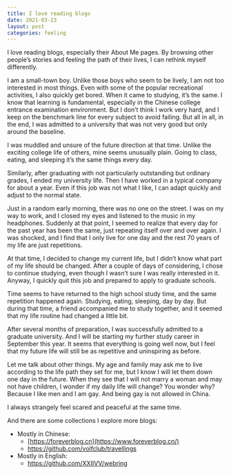 ```yaml
---
title: I love reading blogs
date: 2021-03-23
layout: post
categories: feeling
---
```

I love reading blogs, especially their About Me pages. By browsing other people&#8217;s stories and feeling the path of their lives, I can rethink myself differently.

I am a small-town boy. Unlike those boys who seem to be lively, I am not too interested in most things. Even with some of the popular recreational activities, I also quickly get bored. When it came to studying, it&#8217;s the same. I know that learning is fundamental, especially in the Chinese college entrance examination environment. But I don’t think I work very hard, and I keep on the benchmark line for every subject to avoid failing. But all in all, in the end, I was admitted to a university that was not very good but only around the baseline.

I was muddled and unsure of the future direction at that time. Unlike the exciting college life of others, mine seems unusually plain. Going to class, eating, and sleeping it&#8217;s the same things every day.

Similarly, after graduating with not particularly outstanding but ordinary grades, I ended my university life. Then I have worked in a typical company for about a year. Even if this job was not what I like, I can adapt quickly and adjust to the normal state.

Just in a random early morning, there was no one on the street. I was on my way to work, and I closed my eyes and listened to the music in my headphones. Suddenly at that point, I seemed to realize that every day for the past year has been the same, just repeating itself over and over again. I was shocked, and I find that I only live for one day and the rest 70 years of my life are just repetitions.

At that time, I decided to change my current life, but I didn&#8217;t know what part of my life should be changed. After a couple of days of considering, I chose to continue studying, even though I wasn&#8217;t sure I was really interested in it. Anyway, I quickly quit this job and prepared to apply to graduate schools.

Time seems to have returned to the high school study time, and the same repetition happened again. Studying, eating, sleeping, day by day. But during that time, a friend accompanied me to study together, and it seemed that my life routine had changed a little bit.

After several months of preparation, I was successfully admitted to a graduate university. And I will be starting my further study career in September this year. It seems that everything is going well now, but I feel that my future life will still be as repetitive and uninspiring as before.

Let me talk about other things. My age and family may ask me to live according to the life path they set for me, but I know I will let them down one day in the future. When they see that I will not marry a woman and may not have children, I wonder if my daily life will change? You wonder why? Because I like men and I am gay. And being gay is not allowed in China.

I always strangely feel scared and peaceful at the same time.

And there are some collections I explore more blogs:

  * Mostly in Chinese:
      * [https://foreverblog.cn](https://www.foreverblog.cn/)
      * <https://github.com/volfclub/travellings>
  * Mostly in English:
      * <https://github.com/XXIIVV/webring>
